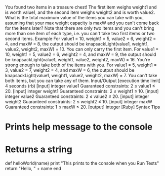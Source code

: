 You found two items in a treasure chest! The first item weighs weight1 and is worth value1, and the second item weighs weight2 and is worth value2. What is the total maximum value of the items you can take with you, assuming that your max weight capacity is maxW and you can't come back for the items later?
Note that there are only two items and you can't bring more than one item of each type, i.e. you can't take two first items or two second items.
Example
For value1 = 10, weight1 = 5, value2 = 6, weight2 = 4, and maxW = 8, the output should be
knapsackLight(value1, weight1, value2, weight2, maxW) = 10.
You can only carry the first item.
For value1 = 10, weight1 = 5, value2 = 6, weight2 = 4, and maxW = 9, the output should be
knapsackLight(value1, weight1, value2, weight2, maxW) = 16.
You're strong enough to take both of the items with you.
For value1 = 5, weight1 = 3, value2 = 7, weight2 = 4, and maxW = 6, the output should be
knapsackLight(value1, weight1, value2, weight2, maxW) = 7.
You can't take both items, but you can take any of them.
Input/Output
[execution time limit] 4 seconds (rb)
[input] integer value1
Guaranteed constraints:
2 ≤ value1 ≤ 20.
[input] integer weight1
Guaranteed constraints:
2 ≤ weight1 ≤ 10.
[input] integer value2
Guaranteed constraints:
2 ≤ value2 ≤ 20.
[input] integer weight2
Guaranteed constraints:
2 ≤ weight2 ≤ 10.
[input] integer maxW
Guaranteed constraints:
1 ≤ maxW ≤ 20.
[output] integer
[Ruby] Syntax Tips
# Prints help message to the console
# Returns a string
def helloWorld(name)
    print "This prints to the console when you Run Tests"
    return "Hello, " + name
end
